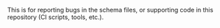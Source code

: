This is for reporting bugs in the schema files, or supporting code in this repository (CI scripts, tools, etc.).

